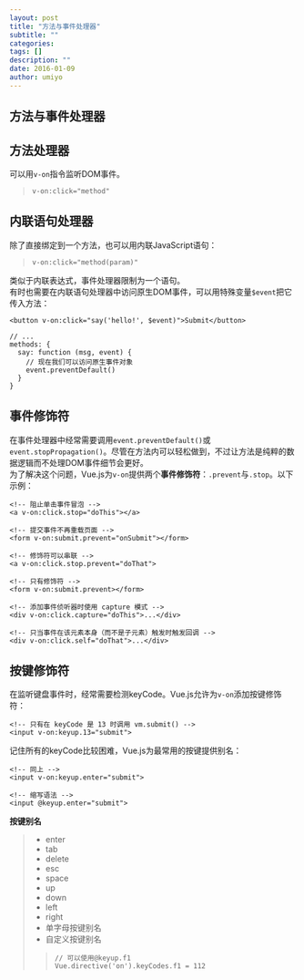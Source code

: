 ```yaml
---
layout: post
title: "方法与事件处理器"
subtitle: ""
categories:
tags: []
description: ""
date: 2016-01-09
author: umiyo
---
```

## 方法与事件处理器
**方法处理器**
-
可以用`v-on`指令监听DOM事件。
> `v-on:click="method"`

**内联语句处理器**
-
除了直接绑定到一个方法，也可以用内联JavaScript语句：
> `v-on:click="method(param)"`  

类似于内联表达式，事件处理器限制为一个语句。  
有时也需要在内联语句处理器中访问原生DOM事件，可以用特殊变量`$event`把它传入方法：
```
<button v-on:click="say('hello!', $event)">Submit</button>
```
```
// ...
methods: {
  say: function (msg, event) {
    // 现在我们可以访问原生事件对象
    event.preventDefault()
  }
}
```
**事件修饰符**
-
在事件处理器中经常需要调用`event.preventDefault()`或`event.stopPropagation()`。尽管在方法内可以轻松做到，不过让方法是纯粹的数据逻辑而不处理DOM事件细节会更好。  
为了解决这个问题，Vue.js为`v-on`提供两个**事件修饰符**：`.prevent`与`.stop`。以下示例：
```
<!-- 阻止单击事件冒泡 -->
<a v-on:click.stop="doThis"></a>

<!-- 提交事件不再重载页面 -->
<form v-on:submit.prevent="onSubmit"></form>

<!-- 修饰符可以串联 -->
<a v-on:click.stop.prevent="doThat">

<!-- 只有修饰符 -->
<form v-on:submit.prevent></form>

<!-- 添加事件侦听器时使用 capture 模式 -->
<div v-on:click.capture="doThis">...</div>

<!-- 只当事件在该元素本身（而不是子元素）触发时触发回调 -->
<div v-on:click.self="doThat">...</div>
```
**按键修饰符**
-
在监听键盘事件时，经常需要检测keyCode。Vue.js允许为`v-on`添加按键修饰符：
```
<!-- 只有在 keyCode 是 13 时调用 vm.submit() -->
<input v-on:keyup.13="submit">
```
记住所有的keyCode比较困难，Vue.js为最常用的按键提供别名：
```
<!-- 同上 -->
<input v-on:keyup.enter="submit">

<!-- 缩写语法 -->
<input @keyup.enter="submit">
```
**按键别名**  
> * enter
> * tab
> * delete
> * esc
> * space
> * up
> * down
> * left
> * right
> * 单字母按键别名
> * 自定义按键别名
>> ```
>> // 可以使用@keyup.f1
>> Vue.directive('on').keyCodes.f1 = 112
>> ```
